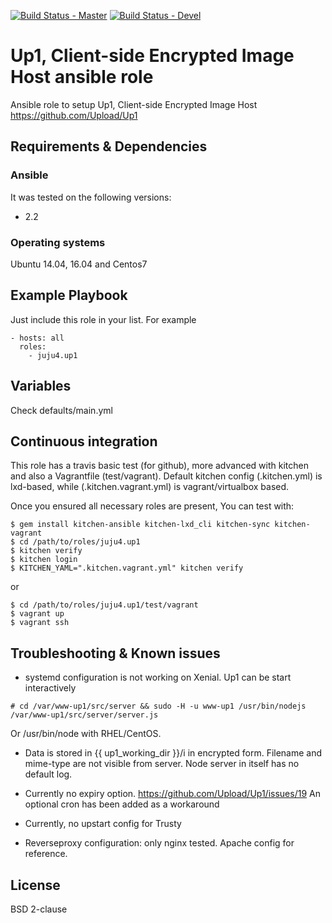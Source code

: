 [![Build Status - Master](https://travis-ci.org/juju4/ansible-up1.svg?branch=master)](https://travis-ci.org/juju4/ansible-up1)
[![Build Status - Devel](https://travis-ci.org/juju4/ansible-up1.svg?branch=devel)](https://travis-ci.org/juju4/ansible-up1/branches)
# Up1, Client-side Encrypted Image Host ansible role

Ansible role to setup Up1, Client-side Encrypted Image Host
https://github.com/Upload/Up1

## Requirements & Dependencies

### Ansible
It was tested on the following versions:
 * 2.2

### Operating systems

Ubuntu 14.04, 16.04 and Centos7

## Example Playbook

Just include this role in your list.
For example

```
- hosts: all
  roles:
    - juju4.up1
```

## Variables

Check defaults/main.yml

## Continuous integration

This role has a travis basic test (for github), more advanced with kitchen and also a Vagrantfile (test/vagrant).
Default kitchen config (.kitchen.yml) is lxd-based, while (.kitchen.vagrant.yml) is vagrant/virtualbox based.

Once you ensured all necessary roles are present, You can test with:
```
$ gem install kitchen-ansible kitchen-lxd_cli kitchen-sync kitchen-vagrant
$ cd /path/to/roles/juju4.up1
$ kitchen verify
$ kitchen login
$ KITCHEN_YAML=".kitchen.vagrant.yml" kitchen verify
```
or
```
$ cd /path/to/roles/juju4.up1/test/vagrant
$ vagrant up
$ vagrant ssh
```

## Troubleshooting & Known issues

* systemd configuration is not working on Xenial.
Up1 can be start interactively
```
# cd /var/www-up1/src/server && sudo -H -u www-up1 /usr/bin/nodejs /var/www-up1/src/server/server.js
```
Or /usr/bin/node with RHEL/CentOS.

* Data is stored in {{ up1_working_dir }}/i in encrypted form. Filename and mime-type are not visible from server.
Node server in itself has no default log.

* Currently no expiry option.
https://github.com/Upload/Up1/issues/19
An optional cron has been added as a workaround

* Currently, no upstart config for Trusty

* Reverseproxy configuration: only nginx tested. Apache config for reference.

## License

BSD 2-clause

